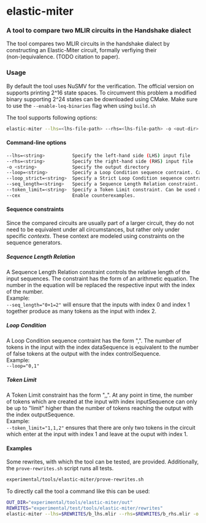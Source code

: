 # elastic-miter
### A tool to compare two MLIR circuits in the Handshake dialect


The tool compares two MLIR circuits in the handshake dialect by constructing an Elastic-Miter circuit, formally verfiying their (non-)equivalence. (TODO citation to paper).


### Usage
By default the tool uses NuSMV for the verification. The official version on supports printing 2^16 state spaces. To circumvent this problem a modified binary supporting 2^24 states can be downloaded using CMake.
Make sure to use the `--enable-leq-binaries` flag when using `build.sh`


The tool supports following options:
```bash
elastic-miter --lhs=<lhs-file-path> --rhs=<lhs-file-path> -o <out-dir> [--loop=<string>] [--loop_strict=<string>] [--seq_length=<string>] [--token_limit=<string>] [--cex]
```


#### Command-line options

```bash
--lhs=<string>          Specify the left-hand side (LHS) input file
--rhs=<string>          Specify the right-hand side (RHS) input file
-o <string>             Specify the output directory
--loop=<string>         Specify a Loop Condition sequence contraint. Can be used multiple times.
--loop_strict=<string>  Specify a Strict Loop Condition sequence contraint. Can be used multiple times.
--seq_length=<string>   Specify a Sequence Length Relation constraint. Can be used multiple times.
--token_limit=<string>  Specify a Token Limit constraint. Can be used multiple times.
--cex                   Enable counterexamples.
```


#### Sequence constraints

Since the compared circuits are usually part of a larger circuit, they do not need to be equivalent under all circumstances, but rather only under specific *contexts*. These context are modeled using constraints on the sequence generators. 


##### Sequence Length Relation
A Sequence Length Relation constraint controls the relative length of the input sequences.
The constraint has the form of an arithmetic equation. The number in the equation will be replaced the respective input with the index of the number.  
Example:  
`--seq_length="0+1=2"` will ensure that the inputs with index 0 and index 1 together produce as many tokens as the input with index 2.


##### Loop Condition
A Loop Condition sequence contraint has the form "<dataSequence>,<controlSequence>".
The number of tokens in the input with the index dataSequence is equivalent to the number of false tokens at the output with the index controlSequence.  
Example:  
`--loop="0,1"`

##### Token Limit
A Token Limit constraint has the form "<inputSequence>,<outputSequence>,<limit>".
At any point in time, the number of tokens which are created at the input with index inputSequence can only be up to "limit" higher than the number of tokens reaching the output with the index outputSequence.  
Example:  
`--token_limit="1,1,2"` ensures that there are only two tokens in the circuit which enter at the input with index 1 and leave at the ouput with index 1.

#### Examples

Some rewrites, with which the tool can be tested, are provided. Additionally, the `prove-rewrites.sh` script runs all tests.

```bash
experimental/tools/elastic-miter/prove-rewrites.sh
```

To directly call the tool a command like this can be used:
```bash
OUT_DIR="experimental/tools/elastic-miter/out"
REWRITES="experimental/test/tools/elastic-miter/rewrites"
elastic-miter --lhs=$REWRITES/b_lhs.mlir --rhs=$REWRITES/b_rhs.mlir -o $OUT_DIR --seq_length="0+1=3" --seq_length="0=2" --loop_strict=0,1
```

